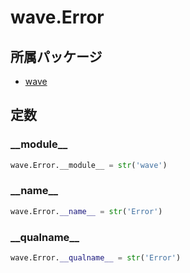 # wave.Error

## 所属パッケージ
- [wave](../../module/wave)

## 定数

### \_\_module\_\_
```python
wave.Error.__module__ = str('wave')
```

### \_\_name\_\_
```python
wave.Error.__name__ = str('Error')
```

### \_\_qualname\_\_
```python
wave.Error.__qualname__ = str('Error')
```
